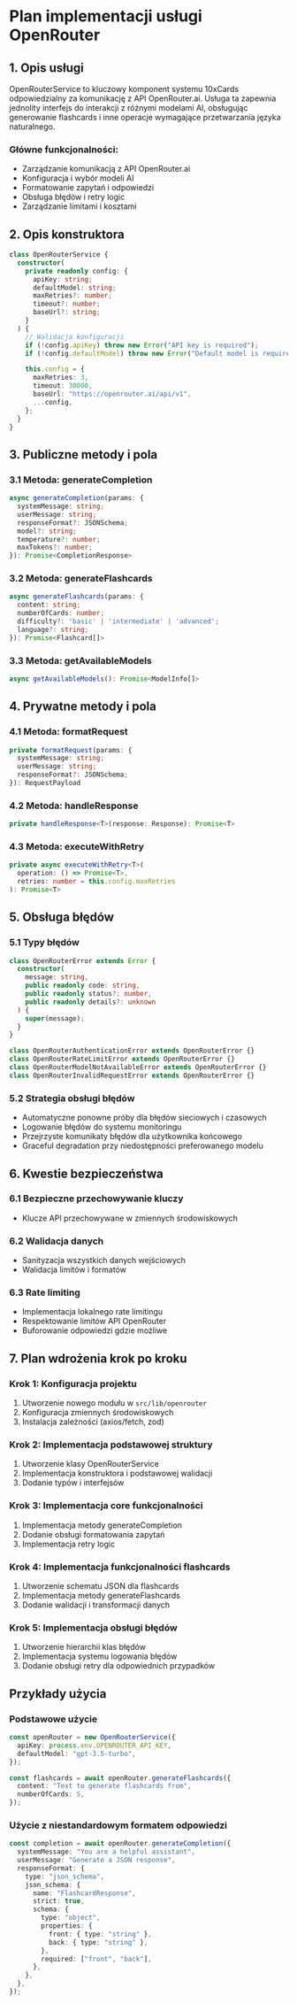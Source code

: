# Plan implementacji usługi OpenRouter

## 1. Opis usługi

OpenRouterService to kluczowy komponent systemu 10xCards odpowiedzialny za komunikację z API OpenRouter.ai. Usługa ta zapewnia jednolity interfejs do interakcji z różnymi modelami AI, obsługując generowanie flashcards i inne operacje wymagające przetwarzania języka naturalnego.

### Główne funkcjonalności:

- Zarządzanie komunikacją z API OpenRouter.ai
- Konfiguracja i wybór modeli AI
- Formatowanie zapytań i odpowiedzi
- Obsługa błędów i retry logic
- Zarządzanie limitami i kosztami

## 2. Opis konstruktora

```typescript
class OpenRouterService {
  constructor(
    private readonly config: {
      apiKey: string;
      defaultModel: string;
      maxRetries?: number;
      timeout?: number;
      baseUrl?: string;
    }
  ) {
    // Walidacja konfiguracji
    if (!config.apiKey) throw new Error("API key is required");
    if (!config.defaultModel) throw new Error("Default model is required");

    this.config = {
      maxRetries: 3,
      timeout: 30000,
      baseUrl: "https://openrouter.ai/api/v1",
      ...config,
    };
  }
}
```

## 3. Publiczne metody i pola

### 3.1 Metoda: generateCompletion

```typescript
async generateCompletion(params: {
  systemMessage: string;
  userMessage: string;
  responseFormat?: JSONSchema;
  model?: string;
  temperature?: number;
  maxTokens?: number;
}): Promise<CompletionResponse>
```

### 3.2 Metoda: generateFlashcards

```typescript
async generateFlashcards(params: {
  content: string;
  numberOfCards: number;
  difficulty?: 'basic' | 'intermediate' | 'advanced';
  language?: string;
}): Promise<Flashcard[]>
```

### 3.3 Metoda: getAvailableModels

```typescript
async getAvailableModels(): Promise<ModelInfo[]>
```

## 4. Prywatne metody i pola

### 4.1 Metoda: formatRequest

```typescript
private formatRequest(params: {
  systemMessage: string;
  userMessage: string;
  responseFormat?: JSONSchema;
}): RequestPayload
```

### 4.2 Metoda: handleResponse

```typescript
private handleResponse<T>(response: Response): Promise<T>
```

### 4.3 Metoda: executeWithRetry

```typescript
private async executeWithRetry<T>(
  operation: () => Promise<T>,
  retries: number = this.config.maxRetries
): Promise<T>
```

## 5. Obsługa błędów

### 5.1 Typy błędów

```typescript
class OpenRouterError extends Error {
  constructor(
    message: string,
    public readonly code: string,
    public readonly status?: number,
    public readonly details?: unknown
  ) {
    super(message);
  }
}

class OpenRouterAuthenticationError extends OpenRouterError {}
class OpenRouterRateLimitError extends OpenRouterError {}
class OpenRouterModelNotAvailableError extends OpenRouterError {}
class OpenRouterInvalidRequestError extends OpenRouterError {}
```

### 5.2 Strategia obsługi błędów

- Automatyczne ponowne próby dla błędów sieciowych i czasowych
- Logowanie błędów do systemu monitoringu
- Przejrzyste komunikaty błędów dla użytkownika końcowego
- Graceful degradation przy niedostępności preferowanego modelu

## 6. Kwestie bezpieczeństwa

### 6.1 Bezpieczne przechowywanie kluczy

- Klucze API przechowywane w zmiennych środowiskowych

### 6.2 Walidacja danych

- Sanityzacja wszystkich danych wejściowych
- Walidacja limitów i formatów

### 6.3 Rate limiting

- Implementacja lokalnego rate limitingu
- Respektowanie limitów API OpenRouter
- Buforowanie odpowiedzi gdzie możliwe

## 7. Plan wdrożenia krok po kroku

### Krok 1: Konfiguracja projektu

1. Utworzenie nowego modułu w `src/lib/openrouter`
2. Konfiguracja zmiennych środowiskowych
3. Instalacja zależności (axios/fetch, zod)

### Krok 2: Implementacja podstawowej struktury

1. Utworzenie klasy OpenRouterService
2. Implementacja konstruktora i podstawowej walidacji
3. Dodanie typów i interfejsów

### Krok 3: Implementacja core funkcjonalności

1. Implementacja metody generateCompletion
2. Dodanie obsługi formatowania zapytań
3. Implementacja retry logic

### Krok 4: Implementacja funkcjonalności flashcards

1. Utworzenie schematu JSON dla flashcards
2. Implementacja metody generateFlashcards
3. Dodanie walidacji i transformacji danych

### Krok 5: Implementacja obsługi błędów

1. Utworzenie hierarchii klas błędów
2. Implementacja systemu logowania błędów
3. Dodanie obsługi retry dla odpowiednich przypadków

## Przykłady użycia

### Podstawowe użycie

```typescript
const openRouter = new OpenRouterService({
  apiKey: process.env.OPENROUTER_API_KEY,
  defaultModel: "gpt-3.5-turbo",
});

const flashcards = await openRouter.generateFlashcards({
  content: "Text to generate flashcards from",
  numberOfCards: 5,
});
```

### Użycie z niestandardowym formatem odpowiedzi

```typescript
const completion = await openRouter.generateCompletion({
  systemMessage: "You are a helpful assistant",
  userMessage: "Generate a JSON response",
  responseFormat: {
    type: "json_schema",
    json_schema: {
      name: "FlashcardResponse",
      strict: true,
      schema: {
        type: "object",
        properties: {
          front: { type: "string" },
          back: { type: "string" },
        },
        required: ["front", "back"],
      },
    },
  },
});
```
